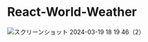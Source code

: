 # React-World-Weather
![スクリーンショット 2024-03-19 18 19 46（2）](https://github.com/shinkooo/React-World-Weather/assets/116866026/a5a55a3b-98aa-4773-9354-6455ff27bdf2)
